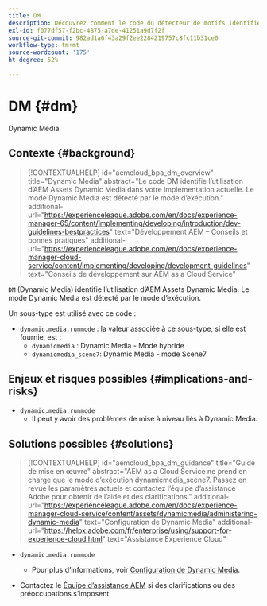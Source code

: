 ```yaml
---
title: DM
description: Découvrez comment le code du détecteur de motifs identifie l’utilisation d’AEM Assets - Dynamic Media.
exl-id: f077df57-f2bc-4875-a7de-41251a9d7f2f
source-git-commit: 982ad1a6f43a29f2ee2284219757c8fc11b31ce0
workflow-type: tm+mt
source-wordcount: '175'
ht-degree: 52%

---
```


# DM {#dm}

Dynamic Media

## Contexte {#background}

>[!CONTEXTUALHELP]
>id="aemcloud_bpa_dm_overview"
>title="Dynamic Media"
>abstract="Le code DM identifie l’utilisation d’AEM Assets Dynamic Media dans votre implémentation actuelle. Le mode Dynamic Media est détecté par le mode d’exécution."
>additional-url="https://experienceleague.adobe.com/en/docs/experience-manager-65/content/implementing/developing/introduction/dev-guidelines-bestpractices" text="Développement AEM – Conseils et bonnes pratiques"
>additional-url="https://experienceleague.adobe.com/en/docs/experience-manager-cloud-service/content/implementing/developing/development-guidelines" text="Conseils de développement sur AEM as a Cloud Service"

`DM` (Dynamic Media) identifie l’utilisation d’AEM Assets Dynamic Media. Le mode Dynamic Media est détecté par le mode d’exécution.

Un sous-type est utilisé avec ce code :

* `dynamic.media.runmode` : la valeur associée à ce sous-type, si elle est fournie, est :
   * `dynamicmedia` : Dynamic Media - Mode hybride
   * `dynamicmedia_scene7`: Dynamic Media - mode Scene7

## Enjeux et risques possibles {#implications-and-risks}

* `dynamic.media.runmode`
   * Il peut y avoir des problèmes de mise à niveau liés à Dynamic Media.

## Solutions possibles {#solutions}

>[!CONTEXTUALHELP]
>id="aemcloud_bpa_dm_guidance"
>title="Guide de mise en œuvre"
>abstract="AEM as a Cloud Service ne prend en charge que le mode d’exécution dynamicmedia_scene7. Passez en revue les paramètres actuels et contactez l’équipe d’assistance Adobe pour obtenir de l’aide et des clarifications."
>additional-url="https://experienceleague.adobe.com/en/docs/experience-manager-cloud-service/content/assets/dynamicmedia/administering-dynamic-media" text="Configuration de Dynamic Media"
>additional-url="https://helpx.adobe.com/fr/enterprise/using/support-for-experience-cloud.html" text="Assistance Experience Cloud"


* `dynamic.media.runmode`
   * Pour plus d’informations, voir [Configuration de Dynamic Media](https://experienceleague.adobe.com/en/docs/experience-manager-cloud-service/content/assets/dynamicmedia/administering-dynamic-media).

* Contactez le [Équipe d’assistance AEM](https://helpx.adobe.com/fr/enterprise/using/support-for-experience-cloud.html) si des clarifications ou des préoccupations s’imposent.
